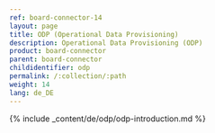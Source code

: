 ```yaml
---
ref: board-connector-14
layout: page
title: ODP (Operational Data Provisioning)
description: Operational Data Provisioning (ODP)
product: board-connector
parent: board-connector
childidentifier: odp
permalink: /:collection/:path
weight: 14
lang: de_DE
---
```


{% include _content/de/odp/odp-introduction.md %} 


